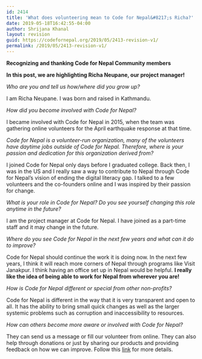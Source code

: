 ```yaml
---
id: 2414
title: 'What does volunteering mean to Code for Nepal&#8217;s Richa?'
date: 2019-05-18T16:42:55-04:00
author: Shrijana Khanal
layout: revision
guid: https://codefornepal.org/2019/05/2413-revision-v1/
permalink: /2019/05/2413-revision-v1/
---
```

**Recognizing and thanking Code for Nepal Community members**

**In this post, we are highlighting Richa Neupane, our project manager!**

_Who are you and tell us how/where did you grow up?_ 

I am Richa Neupane. I was born and raised in Kathmandu.

_How did you become involved with Code for Nepal?_ 

I became involved with Code for Nepal in 2015, when the team was gathering online volunteers for the April earthquake response at that time.

_Code for Nepal is a volunteer-run organization, many of the volunteers have daytime jobs outside of Code for Nepal. Therefore, where is your passion and dedication for this organization derived from?_

I joined Code for Nepal only days before I graduated college. Back then, I was in the US and I really saw a way to contribute to Nepal through Code for Nepal’s vision of ending the digital literacy gap. I talked to a few volunteers and the co-founders online and I was inspired by their passion for change.

_What is your role in Code for Nepal? Do you see yourself changing this role anytime in the future?_

I am the project manager at Code for Nepal. I have joined as a part-time staff and it may change in the future.

_Where do you see Code for Nepal in the next few years and what can it do to improve?_ 

Code for Nepal should continue the work it is doing now. In the next few years, I think it will reach more corners of Nepal through programs like Visit Janakpur. I think having an office set up in Nepal would be helpful. **I really like the idea of being able to work for Nepal from wherever you are!**

_How is Code for Nepal different or special from other non-profits?_

Code for Nepal is different in the way that it is very transparent and open to all. It has the ability to bring small quick changes as well as the larger systemic problems such as corruption and inaccessibility to resources.

_How can others become more aware or involved with Code for Nepal?_

They can send us a message or fill our volunteer from online. They can also help through donations or just by sharing our products and providing feedback on how we can improve. Follow this [link](https://codefornepal.org/help/) for more details.